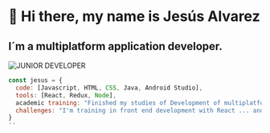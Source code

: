# 👋 Hi there, my name is Jesús Alvarez
## I´m a multiplatform application developer.
![JUNIOR DEVELOPER](https://user-images.githubusercontent.com/51082512/117128824-33c63d80-ad9e-11eb-88e2-eb0ac1ae4fbd.png)
```js
const jesus = {
  code: [Javascript, HTML, CSS, Java, Android Studio],
  tools: [React, Redux, Node], 
  academic training: "Finished my studies of Development of multiplatform applications",
  challenges: "I'm training in front end development with React ... and I love it !!!"
}
''

